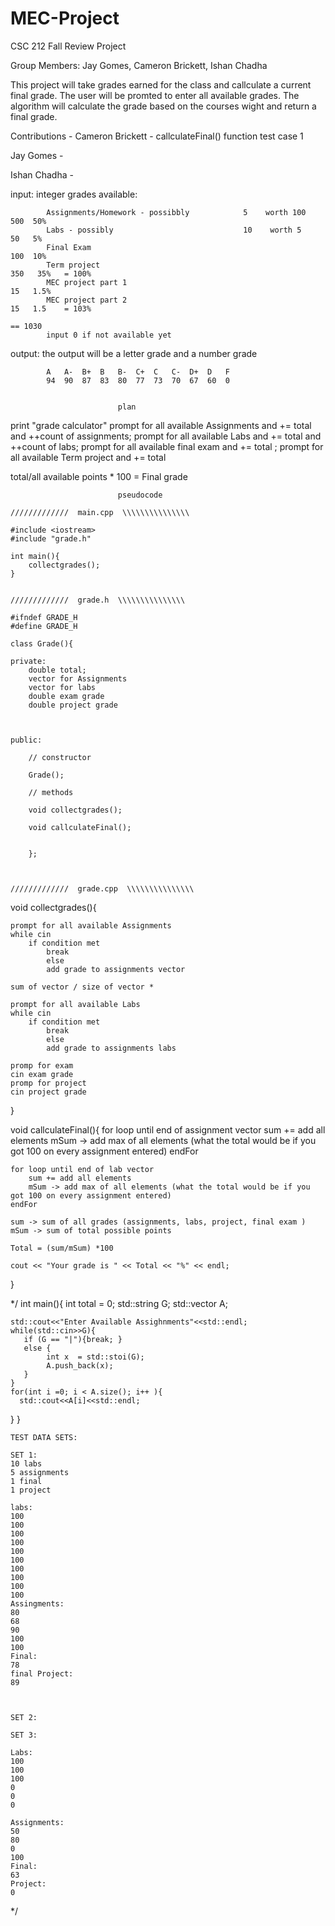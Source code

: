 # MEC-Project
CSC 212 Fall
Review Project

Group Members: Jay Gomes, Cameron Brickett, Ishan Chadha

This project will take grades earned for the class and callculate a current final grade.
The user will be promted to enter all available grades. The algorithm will calculate the grade
based on the courses wight and return a final grade.

Contributions -
Cameron Brickett -
callculateFinal() function
test case 1


Jay Gomes - 

Ishan Chadha - 


input: integer grades available:

            Assignments/Homework - possibbly            5    worth 100    500  50%
            Labs - possibly                             10    worth 5     50   5%
            Final Exam                                                    100  10%
            Term project                                                  350   35%   = 100%
            MEC project part 1                                            15   1.5%
            MEC project part 2                                            15   1.5    = 103%
                                                                                == 1030 
            input 0 if not available yet



output:  the output will be a letter grade and a number grade

            A	A-	B+	B	B-	C+	C	C-	D+	D	F
            94	90	87	83	80	77	73	70	67	60	0


                            plan

print "grade calculator"
prompt for all available Assignments and  += total and ++count of assignments;
prompt for all available Labs and  += total and ++count of labs;
prompt for all available final exam and += total ;
prompt for all available Term project and  += total

total/all available points * 100 = Final grade


                            pseudocode

    /////////////  main.cpp  \\\\\\\\\\\\\\\
    
    #include <iostream>
    #include "grade.h"

    int main(){
        collectgrades();
    }
    

    /////////////  grade.h  \\\\\\\\\\\\\\\

    #ifndef GRADE_H
    #define GRADE_H

    class Grade(){
    
    private:
        double total;
        vector for Assignments
        vector for labs 
        double exam grade 
        double project grade 
        


    public:
    
        // constructor

        Grade();

        // methods

        void collectgrades();

        void callculateFinal();


        };



    /////////////  grade.cpp  \\\\\\\\\\\\\\\


void collectgrades(){

    prompt for all available Assignments 
    while cin 
        if condition met
            break
            else 
            add grade to assignments vector
            
    sum of vector / size of vector *
            
    prompt for all available Labs
    while cin 
        if condition met
            break
            else 
            add grade to assignments labs
            
    promp for exam 
    cin exam grade
    promp for project
    cin project grade
    
    
    
}

void callculateFinal(){
    for loop until end of assignment vector
        sum += add all elements
        mSum -> add max of all elements (what the total would be if you got 100 on every assignment entered)
    endFor
    
    for loop until end of lab vector
        sum += add all elements
        mSum -> add max of all elements (what the total would be if you got 100 on every assignment entered)
    endFor
        
    sum -> sum of all grades (assignments, labs, project, final exam )
    mSum -> sum of total possible points
    
    Total = (sum/mSum) *100
    
    cout << "Your grade is " << Total << "%" << endl;
}






   
*/
int main(){
    int total = 0;
    std::string G; 
    std::vector<int> A;

    std::cout<<"Enter Available Assighnments"<<std::endl; 
    while(std::cin>>G){
       if (G == "|"){break; }
       else {
            int x  = std::stoi(G);
            A.push_back(x); 
       }
    }
    for(int i =0; i < A.size(); i++ ){
      std::cout<<A[i]<<std::endl; 
}
    }
    
    
    
    
    
    
    TEST DATA SETS:
    
    SET 1:
    10 labs
    5 assignments 
    1 final 
    1 project
    
    labs:
    100
    100
    100
    100
    100
    100
    100
    100
    100
    100
    Assingments:
    80
    68
    90
    100
    100
    Final:
    78
    final Project:
    89
    
    
    
    SET 2:
    
    SET 3:
    
    Labs:
    100 
    100
    100
    0
    0
    0
    
    Assignments:
    50
    80
    0
    100
    Final:
    63
    Project: 
    0
    
*/
